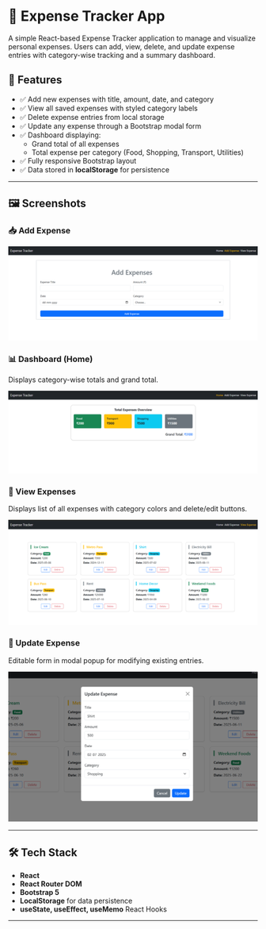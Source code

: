 # 💸 Expense Tracker App

A simple React-based Expense Tracker application to manage and visualize personal expenses. Users can add, view, delete, and update expense entries with category-wise tracking and a summary dashboard.

## 🚀 Features

- ✅ Add new expenses with title, amount, date, and category
- ✅ View all saved expenses with styled category labels
- ✅ Delete expense entries from local storage
- ✅ Update any expense through a Bootstrap modal form
- ✅ Dashboard displaying:
  - Grand total of all expenses
  - Total expense per category (Food, Shopping, Transport, Utilities)
- ✅ Fully responsive Bootstrap layout
- ✅ Data stored in **localStorage** for persistence

---

## 🖼️ Screenshots

### 📥 Add Expense

![Add Expense](./Output/AddExpense.png)

### 📊 Dashboard (Home)

Displays category-wise totals and grand total.

![Dashboard](./Output/Dashboard.png)

### 📄 View Expenses

Displays list of all expenses with category colors and delete/edit buttons.

![View Expense](./Output/ViewExpense.png)

### 📝 Update Expense

Editable form in modal popup for modifying existing entries.

![Update Expense](./Output/UpdateExpense.png)

---

## 🛠️ Tech Stack

- **React**
- **React Router DOM**
- **Bootstrap 5**
- **LocalStorage** for data persistence
- **useState, useEffect, useMemo** React Hooks

---
